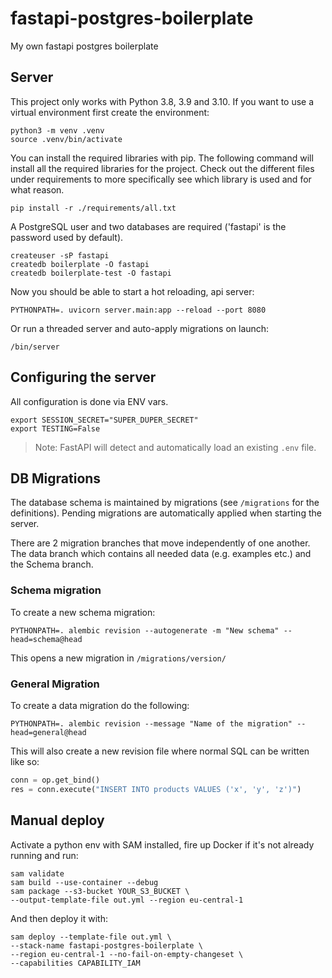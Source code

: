 # fastapi-postgres-boilerplate
My own fastapi postgres boilerplate

## Server

This project only works with Python 3.8, 3.9 and 3.10.
If you want to use a virtual environment first create the environment:

```shell
python3 -m venv .venv
source .venv/bin/activate
```

You can install the required libraries with pip. The following command will install all the required
libraries for the project. Check out the different files under requirements to more specifically see
which library is used and for what reason.

```shell
pip install -r ./requirements/all.txt
```

A PostgreSQL user and two databases are required ('fastapi' is the password used by default).

```shell
createuser -sP fastapi
createdb boilerplate -O fastapi
createdb boilerplate-test -O fastapi
```

Now you should be able to start a hot reloading, api server:
```shell
PYTHONPATH=. uvicorn server.main:app --reload --port 8080
```

Or run a threaded server and auto-apply migrations on launch:
```shell
/bin/server
````

## Configuring the server

All configuration is done via ENV vars. 

```shell
export SESSION_SECRET="SUPER_DUPER_SECRET"
export TESTING=False
```

> Note: FastAPI will detect and automatically load an existing `.env` file. 

## DB Migrations

The database schema is maintained by migrations (see `/migrations` for the
definitions). Pending migrations are automatically applied when starting the
server.

There are 2 migration branches that move independently of one another. The data branch which contains
all needed data (e.g. examples etc.) and the Schema branch.

### Schema migration

To create a new schema migration:

```shell
PYTHONPATH=. alembic revision --autogenerate -m "New schema" --head=schema@head
```

This opens a new migration in `/migrations/version/`

### General Migration

To create a data migration do the following:

```shell
PYTHONPATH=. alembic revision --message "Name of the migration" --head=general@head
```

This will also create a new revision file where normal SQL can be written like so:

```python
conn = op.get_bind()
res = conn.execute("INSERT INTO products VALUES ('x', 'y', 'z')")
```

## Manual deploy

Activate a python env with SAM installed, fire up Docker if it's not already running and run:

```
sam validate
sam build --use-container --debug
sam package --s3-bucket YOUR_S3_BUCKET \
--output-template-file out.yml --region eu-central-1
```

And then deploy it with:

```
sam deploy --template-file out.yml \
--stack-name fastapi-postgres-boilerplate \
--region eu-central-1 --no-fail-on-empty-changeset \
--capabilities CAPABILITY_IAM
```